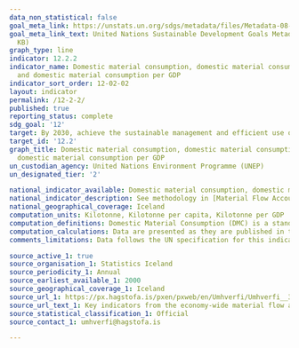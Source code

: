 ```yaml
---
data_non_statistical: false
goal_meta_link: https://unstats.un.org/sdgs/metadata/files/Metadata-08-04-02.pdf
goal_meta_link_text: United Nations Sustainable Development Goals Metadata (PDF 783
  KB)
graph_type: line
indicator: 12.2.2
indicator_name: Domestic material consumption, domestic material consumption per capita,
  and domestic material consumption per GDP
indicator_sort_order: 12-02-02
layout: indicator
permalink: /12-2-2/
published: true
reporting_status: complete
sdg_goal: '12'
target: By 2030, achieve the sustainable management and efficient use of natural resources
target_id: '12.2'
graph_title: Domestic material consumption, domestic material consumption per capita, and
  domestic material consumption per GDP
un_custodian_agency: United Nations Environment Programme (UNEP)
un_designated_tier: '2'

national_indicator_available: Domestic material consumption, domestic material consumption per capita, and domestic material consumption per GDP
national_indicator_description: See methodology in [Material Flow Accounts (MFA) metadata](http://hagstofan.s3.amazonaws.com/media/public/2020/7e196e70-d038-43f8-9d9d-18f18ede6574.pdf)
national_geographical_coverage: Iceland
computation_units: Kilotonne, Kilotonne per capita, Kilotonne per GDP 
computation_definitions: Domestic Material Consumption (DMC) is a standard material flow accounting (MFA) indicator and reports the apparent consumption of materials in a national economy.
computation_calculations: Data are presented as they are published in the Material Flow Accounts (MFA) from Statistics Iceland. 
comments_limitations: Data follows the UN specification for this indicator. This indicator has been identified in collaboration with topic experts.

source_active_1: true
source_organisation_1: Statistics Iceland
source_periodicity_1: Annual
source_earliest_available_1: 2000
source_geographical_coverage_1: Iceland
source_url_1: https://px.hagstofa.is/pxen/pxweb/en/Umhverfi/Umhverfi__3_efnisflaedi__3_efnisflaedireikningar/UMH34050.px
source_url_text_1: Key indicators from the economy-wide material flow account 1990-2017
source_statistical_classification_1: Official
source_contact_1: umhverfi@hagstofa.is

---
```

